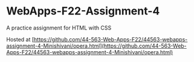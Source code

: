 # WebApps-F22-Assignment-4
A practice assignment for HTML with CSS

Hosted at [https://github.com/44-563-Web-Apps-F22/44563-webapps-assignment-4-Minishivani/opera.html](https://github.com/44-563-Web-Apps-F22/44563-webapps-assignment-4-Minishivani/opera.html)
